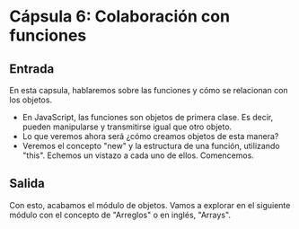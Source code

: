 # Cápsula 6: Colaboración con funciones

## Entrada
En esta capsula, hablaremos sobre las funciones y cómo se relacionan con los objetos.
- En JavaScript, las funciones son objetos de primera clase. Es decir, pueden manipularse y transmitirse igual que otro objeto. 
- Lo que veremos ahora será ¿cómo creamos objetos de esta manera?
- Veremos el concepto "new" y la estructura de una función, utilizando "this".
Echemos un vistazo a cada uno de ellos.
Comencemos.

## Salida
Con esto, acabamos el módulo de objetos. Vamos a explorar en el siguiente módulo con el concepto de "Arreglos" o en inglés, "Arrays".

